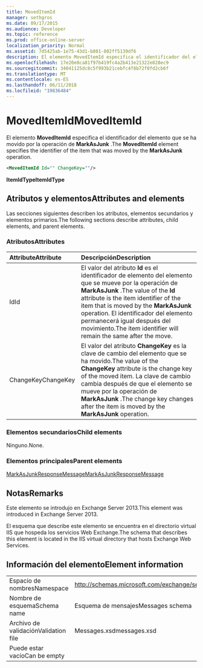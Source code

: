 ```yaml
---
title: MovedItemId
manager: sethgros
ms.date: 09/17/2015
ms.audience: Developer
ms.topic: reference
ms.prod: office-online-server
localization_priority: Normal
ms.assetid: 7d5425ab-1e75-43d1-b801-802ff5139df6
description: El elemento MovedItemId especifica el identificador del elemento que se ha movido por la operación de MarkAsJunk.
ms.openlocfilehash: 17e20e8ca81f97b419fc4a2b413e21322e828ec9
ms.sourcegitcommit: 34041125dc8c5f993b21cebfc4f8b72f0fd2cb6f
ms.translationtype: MT
ms.contentlocale: es-ES
ms.lasthandoff: 06/11/2018
ms.locfileid: "19836484"
---
```

# <a name="moveditemid"></a><span data-ttu-id="9650b-103">MovedItemId</span><span class="sxs-lookup"><span data-stu-id="9650b-103">MovedItemId</span></span>

<span data-ttu-id="9650b-104">El elemento **MovedItemId** especifica el identificador del elemento que se ha movido por la operación de **MarkAsJunk** .</span><span class="sxs-lookup"><span data-stu-id="9650b-104">The **MovedItemId** element specifies the identifier of the item that was moved by the **MarkAsJunk** operation.</span></span> 
  
```XML
<MovedItemId Id="" ChangeKey=""/>
```

 <span data-ttu-id="9650b-105">**ItemIdType**</span><span class="sxs-lookup"><span data-stu-id="9650b-105">**ItemIdType**</span></span>
## <a name="attributes-and-elements"></a><span data-ttu-id="9650b-106">Atributos y elementos</span><span class="sxs-lookup"><span data-stu-id="9650b-106">Attributes and elements</span></span>

<span data-ttu-id="9650b-107">Las secciones siguientes describen los atributos, elementos secundarios y elementos primarios.</span><span class="sxs-lookup"><span data-stu-id="9650b-107">The following sections describe attributes, child elements, and parent elements.</span></span>
  
### <a name="attributes"></a><span data-ttu-id="9650b-108">Atributos</span><span class="sxs-lookup"><span data-stu-id="9650b-108">Attributes</span></span>

|<span data-ttu-id="9650b-109">**Attribute**</span><span class="sxs-lookup"><span data-stu-id="9650b-109">**Attribute**</span></span>|<span data-ttu-id="9650b-110">**Descripción**</span><span class="sxs-lookup"><span data-stu-id="9650b-110">**Description**</span></span>|
|:-----|:-----|
|<span data-ttu-id="9650b-111">Id</span><span class="sxs-lookup"><span data-stu-id="9650b-111">Id</span></span>  <br/> |<span data-ttu-id="9650b-112">El valor del atributo **Id** es el identificador de elemento del elemento que se mueve por la operación de **MarkAsJunk** .</span><span class="sxs-lookup"><span data-stu-id="9650b-112">The value of the **Id** attribute is the item identifier of the item that is moved by the **MarkAsJunk** operation.</span></span> <span data-ttu-id="9650b-113">El identificador del elemento permanecerá igual después del movimiento.</span><span class="sxs-lookup"><span data-stu-id="9650b-113">The item identifier will remain the same after the move.</span></span>  <br/> |
|<span data-ttu-id="9650b-114">ChangeKey</span><span class="sxs-lookup"><span data-stu-id="9650b-114">ChangeKey</span></span>  <br/> |<span data-ttu-id="9650b-115">El valor del atributo **ChangeKey** es la clave de cambio del elemento que se ha movido.</span><span class="sxs-lookup"><span data-stu-id="9650b-115">The value of the **ChangeKey** attribute is the change key of the moved item.</span></span> <span data-ttu-id="9650b-116">La clave de cambio cambia después de que el elemento se mueve por la operación de **MarkAsJunk** .</span><span class="sxs-lookup"><span data-stu-id="9650b-116">The change key changes after the item is moved by the **MarkAsJunk** operation.</span></span>  <br/> |
   
### <a name="child-elements"></a><span data-ttu-id="9650b-117">Elementos secundarios</span><span class="sxs-lookup"><span data-stu-id="9650b-117">Child elements</span></span>

<span data-ttu-id="9650b-118">Ninguno.</span><span class="sxs-lookup"><span data-stu-id="9650b-118">None.</span></span>
  
### <a name="parent-elements"></a><span data-ttu-id="9650b-119">Elementos principales</span><span class="sxs-lookup"><span data-stu-id="9650b-119">Parent elements</span></span>

[<span data-ttu-id="9650b-120">MarkAsJunkResponseMessage</span><span class="sxs-lookup"><span data-stu-id="9650b-120">MarkAsJunkResponseMessage</span></span>](markasjunkresponsemessage.md)
  
## <a name="remarks"></a><span data-ttu-id="9650b-121">Notas</span><span class="sxs-lookup"><span data-stu-id="9650b-121">Remarks</span></span>

<span data-ttu-id="9650b-122">Este elemento se introdujo en Exchange Server 2013.</span><span class="sxs-lookup"><span data-stu-id="9650b-122">This element was introduced in Exchange Server 2013.</span></span>
  
<span data-ttu-id="9650b-123">El esquema que describe este elemento se encuentra en el directorio virtual IIS que hospeda los servicios Web Exchange.</span><span class="sxs-lookup"><span data-stu-id="9650b-123">The schema that describes this element is located in the IIS virtual directory that hosts Exchange Web Services.</span></span>
  
## <a name="element-information"></a><span data-ttu-id="9650b-124">Información del elemento</span><span class="sxs-lookup"><span data-stu-id="9650b-124">Element information</span></span>

|||
|:-----|:-----|
|<span data-ttu-id="9650b-125">Espacio de nombres</span><span class="sxs-lookup"><span data-stu-id="9650b-125">Namespace</span></span>  <br/> |http://schemas.microsoft.com/exchange/services/2006/messages  <br/> |
|<span data-ttu-id="9650b-126">Nombre de esquema</span><span class="sxs-lookup"><span data-stu-id="9650b-126">Schema name</span></span>  <br/> |<span data-ttu-id="9650b-127">Esquema de mensajes</span><span class="sxs-lookup"><span data-stu-id="9650b-127">Messages schema</span></span>  <br/> |
|<span data-ttu-id="9650b-128">Archivo de validación</span><span class="sxs-lookup"><span data-stu-id="9650b-128">Validation file</span></span>  <br/> |<span data-ttu-id="9650b-129">Messages.xsd</span><span class="sxs-lookup"><span data-stu-id="9650b-129">messages.xsd</span></span>  <br/> |
|<span data-ttu-id="9650b-130">Puede estar vacío</span><span class="sxs-lookup"><span data-stu-id="9650b-130">Can be empty</span></span>  <br/> ||
   

